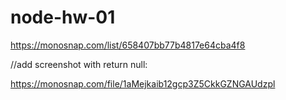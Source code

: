 # node-hw-01

https://monosnap.com/list/658407bb77b4817e64cba4f8


//add screenshot with return null:

https://monosnap.com/file/1aMejkaib12gcp3Z5CkkGZNGAUdzpl
